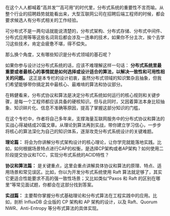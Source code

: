 在这个人人都喊着“高并发”“高可用”的时代里，分布式系统的重要性不言而喻。从整个行业的招聘趋势就能看出来，大型互联网公司在招聘后端工程师的时候，都会要求候选人有分布式相关的工作经验。

可分布式不是一两句话就能说清楚的，分布式架构、分布式存储、分布式中间件、分布式应用等等这些名词背后都会涉及一连串的技术，如果你不分主次，挨个去学习这些技术，肯定会疲惫不堪，得不偿失。

那么换个角度，又有哪些知识是分布式领域的基石呢？

如果你参与设计过分布式系统的话，应该不难理解这样一句话： **分布式系统里最重要或者最核心的事情就是如何选择或设计适合的算法，以解决一致性和可用性相关的问题。** 这正是本专栏的设计初衷，虽然分布式领域的知识繁杂且抽象，但我们希望能够带你搞定其中最核心、最难啃的算法和协议部分。

在韩健看来，分布式协议和算法是决定分布式系统如何运行的核心规则和关键步骤，是每一个工程师都应该具备的硬核知识。但与此同时，又因着算法本身比较抽象、知识碎片化、信息不准确等原因，提高了掌握这部分知识的门槛，

在这个专栏中，作者将自己多年来，支撑海量互联网服务中的分布式协议和算法的实战心得凝结成20篇文章。从理论到算法再到实战，带你建立学习信心，一步步将核心的算法深化为自己的知识体系，逐渐攻克分布式系统设计的关键难题。

**理论篇：** 将会为你讲解分布式架构设计的核心理论，让你学完就能落地实践。比如，如何根据场景特点进行CAP的权衡，是选择CP架构或者AP架构？如何使用二阶段提交协议和TCC，实现分布式系统的ACID特性？

**协议和算法篇：** 是关键重点，这里会重点讲解具体协议和算法的原理、特点、适用场景和常见误区。比如，你以为开发分布式系统使用 Raft 算法就足够了，其实它更适合性能要求不高的强一致性场景；又比如类似“Paxos 和 Raft 的区别在哪里”等常见面试题，你都会在这部分找到答案。

**实战篇：** 主要帮你掌握分布式基础理论和分布式算法在工程实践中的应用。比如，剖析 InfluxDB 企业版的 CP 架构和 AP 架构的设计，以及 Raft、Quorum NWR、Anti-Entropy 等分布式算法的具体实现。